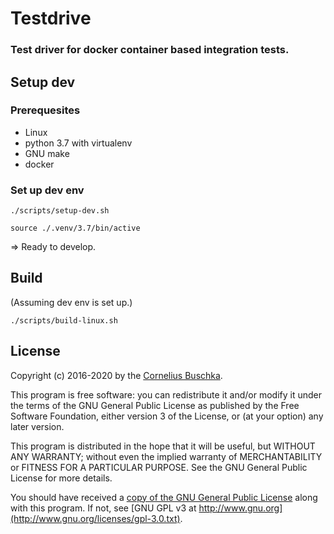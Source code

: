 # Testdrive

### Test driver for docker container based integration tests.

## Setup dev

### Prerequesites
* Linux
* python 3.7 with virtualenv
* GNU make
* docker

### Set up dev env
```
./scripts/setup-dev.sh
```

```
source ./.venv/3.7/bin/active
```

=> Ready to develop.

## Build

(Assuming dev env is set up.)

```
./scripts/build-linux.sh
```

## License
Copyright (c) 2016-2020 by the [Cornelius Buschka](https://github.com/cbuschka).

This program is free software: you can redistribute it and/or modify
it under the terms of the GNU General Public License as published by
the Free Software Foundation, either version 3 of the License, or
(at your option) any later version.

This program is distributed in the hope that it will be useful,
but WITHOUT ANY WARRANTY; without even the implied warranty of
MERCHANTABILITY or FITNESS FOR A PARTICULAR PURPOSE.  See the
GNU General Public License for more details.

You should have received a [copy of the GNU General Public License](./license.txt)
along with this program.  If not, see [GNU GPL v3 at http://www.gnu.org](http://www.gnu.org/licenses/gpl-3.0.txt).
